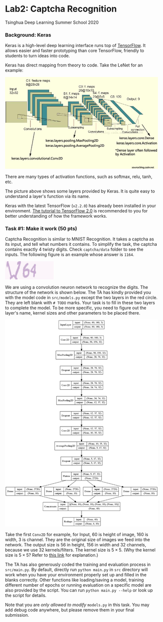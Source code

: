Lab2: Captcha Recognition
===

Tsinghua Deep Learning Summer School 2020

### Background: Keras

Keras is a high-level deep learning interface runs top of [TensorFlow](https://www.tensorflow.org/). 
It allows easier and faster prototyping than core TensorFlow, 
friendly to students to turn ideas into code.

Keras has direct mapping from theory to code. Take the LeNet for an example:

![LeNet](doc/1.jpg)

There are many types of activation functions, such as softmax, relu, tanh, etc. 

The picture above shows some layers provided by Keras. 
It is quite easy to understand a layer's function via its name.

Keras with the latest TensorFlow (`v2.2.0`) has already been installed in your environment. 
[The tutorial to TensorFlow 2.0](https://www.tensorflow.org/tutorials/quickstart/beginner)
is recommended to you for better understanding of how the framework works.

### Task #1: Make it work (50 pts)
Captcha Recognition is similar to MNIST Recognition. 
It takes a captcha as its input, and tell what numbers it contains. 
To simplify the task, the captcha contains exactly 4 twisty digits. 
Check `captcha/data` folder to see the inputs. 
The following figure is an example whose answer is `1164`.

![Sample](doc/captcha_data_0.png)

We are using a convolution neuron network to recognize the digits.
The structure of the network is shown below.
The TA has kindly provided you with the model code in `src/models.py`
except the two layers in the red circle.
They are left blank with `# TODO` marks. 
Your task is to fill in these two layers to complete the model. 
To be more specific, you need to figure out the layer's name, kernel sizes and
other parameters to be placed there.

![Model](doc/model.png)

Take the first `Conv2D` for example, for Input, $60$ is height of image, 
$160$ is width, $3$ is channel. 
They are the original size of images we feed into the network. 
The output size is $56$ in height, $156$ in width and $32$ channels,
because we use $32$ kernels/filters. 
The kernel size is $5\times5$. 
(Why the kernel size is $5\times5$? 
Refer to [this link](http://cs231n.github.io/convolutional-networks/#conv) for explanation.)

The TA has also generously coded the training and evaluation process in `src/main.py`.
By default, directly run `python main.py` in `src` directory will work 
when you have your environment properly set up and filled in the blanks correctly.
Other functions like loading/saving a model, training different number of epochs or
running evaluation on a specific model are also provided by the script.
You can run `python main.py --help` or look up the script for details.

Note that you are _only allowed to modify_ `models.py` in this task.
You may add debug code anywhere, but please remove them in your final submission.

